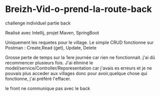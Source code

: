# Breizh-Vid-o-prend-la-route-back
challenge individuel partie back

Realisé avec Intellij, projet Maven, SpringBoot

Uniquement les requetes pour le village.
Le simple CRUD fonctionne sur Postman : Create,Read (get), Update, Delete

Grosse perte de temps sur la 1ere journée car rien ne fonctionnait.
j'ai dû recommencer plusieurs fois.
J'ai éliminé le model/service/Controller/Repsresentation car j'avais es erreurs et je ne pouvais plus acceder aux villages donc pour avoir,quelque chose qui fonctionne, j'ai préféré l'effacer.

le front ne communique pas avec le back

